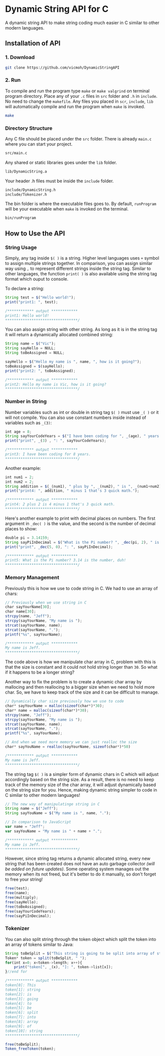 # Dynamic String API for C

A dynamic string API to make string coding much easier in C similar to other modern languages.

## Installation of API

### 1. Download

```Bash
git clone https://github.com/vicmoh/DynamicStringAPI
```

### 2. Run

To compile and run the program type `make` or `make valgrind` on terminal program directory.
Place any of your `.c` files in `src` folder and `.h` in `include`.
No need to change the `makefile`.
Any files you placed in `scr`, `include`, `lib` will automatically compile and run the program when `make` is invoked.

```bash
make
```

### Directory Structure

Any C file should be placed under the `src` folder.
There is already `main.c` where you can start your project.

```Bash
src/main.c
```

Any shared or static libraries goes under the `lib` folder.

```Bash
lib/DynamicString.a
```

Your header .h files must be inside the `include` folder.

```Bash
include/DynamicString.h
include/Tokenizer.h
```

The bin folder is where the executable files goes to.
By default, `runProgram` will be your executable when `make` is invoked on the terminal.

```Bash
bin/runProgram
```

## How to Use the API

### String Usage

Simply, any tag inside `$( )` is a string.
Higher level languages uses `+` symbol to assign multiple strings together.
In comparison, you can assign similar way using `,` to represent different strings inside the string tag.
Similar to other languages, the function `print( )` is also available using the string tag format which ouput to console.

To declare a string:

```javascript
String test = $("Hello world!");
print("print1: ", test);

/************ output ************
print1: Hello world!
*********************************/
```

You can also assign string with other string. As long as it is in the string tag it will return a dynamically allocated combined string:

```javascript
String name = $("Vic");
String sayHello = NULL;
String toBeAssigned = NULL;

sayHello = $("Hello my name is ", name, ", how is it going?");
toBeAssigned = $(sayHello);
print("print2: ", toBeAssigned);

/************ output ************
print2: Hello my name is Vic, how is it going?
*********************************/
```
### Number in String

Number variables such as int or double in string tag `$( )` must use `_( )` or it will not compile.
You can also use constant numbers inside instead of variables such as `_(3)`:

```javascript
int age = 8;
String sayYourCodeYears = $("I have been coding for ", _(age), " years.");
print("print", _(3) , ": ", sayYourCodeYears); 

/************ output ************
print3: I have been coding for 8 years.
*********************************/
```

Another example:

```javascript
int num1 = 2;
int num2 = 2;
String addition = $(_(num1), " plus by ", _(num2), " is ", _(num1+num2));
print("print4: ", addition, " minus 1 that's 3 quick math.");

/************ output ************
print4: 2 plus 2 is 4 minus 1 that's 3 quick math.
*********************************/
```

Here's another example to print with decimal places on numbers.
The first argument in `_dec( )` is the value, and the second is the number of decimal places to show:

```javascript
double pi = 3.14159;
String sayPiInDecimal = $("What is the Pi number? ", _dec(pi, 2), " is the number, duh!");
print("print", _dec(5, 0), ": ", sayPiInDecimal);

/************ output ************
print5: What is the Pi number? 3.14 is the number, duh!
*********************************/
```

### Memory Management

Previously this is how we use to code string in C. We had to use an array of chars:

```javascript
// Previously when we use string in C
char sayYourName[30];
char name[30]; 
strcpy(name, "Jeff");
strcpy(sayYourName, "My name is ");
strcat(sayYourName, name);
strcat(sayYourName, ".");
printf("%s", sayYourName);

/************ output ************
My name is Jeff.
*********************************/
```

The code above is how we manipulate char array in C, problem with this is that the size is constant and it could not hold string longer than `30`. So what if it happens to be a longer string? 

Another way to fix the problem is to create a dynamic char array by mallocing and then reallocing to a bigger size when we need to hold more char. So, we have to keep track of the size and it can be difficult to manage.

```javascript
// Dynamically char size previously how we use to code
char* sayYourName = malloc(sizeof(char*)*30);
char* name = malloc(sizeof(char*)*30);
strcpy(name, "Jeff");
strcpy(sayYourName, "My name is ");
strcat(sayYourName, name);
strcat(sayYourName, ".");
printf("%s", sayYourName);

// And when we need more memory we can just realloc the size
char* sayYouName = realloc(sayYourName, sizeof(char*)*50)

/************ output ************
My name is Jeff.
*********************************/
```

The string tag `$( )` is a simpler form of dynamic chars in C which will adjust accordingly based on the string size. As a result, there is no need to keep track of the memory size of the char array, it will adjust dynamically based on the string size for you. Hence, making dynamic string simpler to code in C similar to other modern languages!

```javascript
// The new way of manipulatinge string in C
String name = $("Jeff");
String sayYouName = $("My name is ", name, ".");

// In comparison to JavaScript
var name = "Jeff";
var sayYouName = "My name is " + name + ".";

/************ output ************
My name is Jeff.
*********************************/
```

However, since string tag returns a dynamic allocated string,
every new string that has been created does not have an auto garbage collector *(will be added on future updates)*.
Some operating system manages out the memory when its not freed, but it's better to do it manually, so don't forget to free your string!

```javascript
free(test);
free(name);
free(multiply);
free(sayHello);
free(toBeAssigned);
free(sayYourCodeYears);
free(sayPiInDecimal);
```

### Tokenizer

You can also split string through the token object
which split the token into an array of tokens similar to Java:

```javascript
String toBeSplit = $("This string is going to be split into array of string");
Token* token = split(toBeSplit, " ");
for(int x=0; x<token->length; x++){
    print("token[", _(x), "]: ", token->list[x]);
}//end for

/************ output ************
token[0]: This
token[1]: string
token[2]: is
token[3]: going
token[4]: to
token[5]: be
token[6]: split
token[7]: into
token[8]: array
token[9]: of
token[10]: string
*********************************/

free(toBeSplit);
Token_freeToken(token);
```